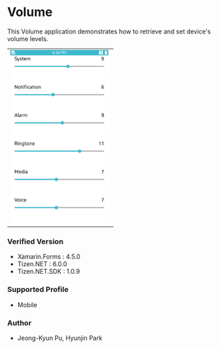 # Volume

This Volume application demonstrates how to retrieve and set device's volume levels.

<table>
<tr>
<td>
<center><img src='VolumeController.png' height=400></center>
</td>
</tr>
</table>

### Verified Version
* Xamarin.Forms : 4.5.0
* Tizen.NET : 6.0.0
* Tizen.NET.SDK : 1.0.9


### Supported Profile
* Mobile

### Author
* Jeong-Kyun Pu, Hyunjin Park
